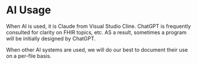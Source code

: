 # AI Usage

When AI is used, it is Claude from Visual Studio Cline. ChatGPT is frequently consulted for clarity on FHIR topics, etc. AS a result, sometimes a program will be initially designed by ChatGPT.

When other AI systems are used, we will do our best to document their use on a per-file basis.